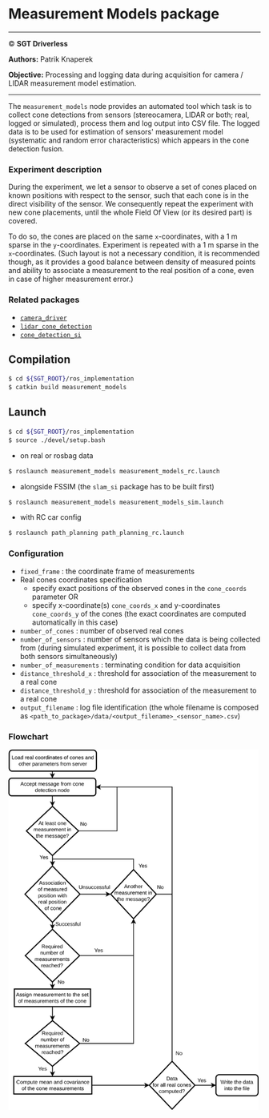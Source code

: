 # **Measurement Models package**

___

© **SGT Driverless**

**Authors:** Patrik Knaperek

**Objective:** Processing and logging data during acquisition for camera / LIDAR measurement model estimation. 
___

The `measurement_models` node provides an automated tool which task is to collect cone detections from sensors (stereocamera, LIDAR or both; real, logged or simulated), process them and log output into CSV file. The logged data is to be used for estimation of sensors' measurement model (systematic and random error characteristics) which appears in the cone detection fusion.

### Experiment description

During the experiment, we let a sensor to observe a set of cones placed on known positions with respect to the sensor, such that each cone is in the direct visibility of the sensor. We consequently repeat the experiment with new cone placements, until the whole Field Of View (or its desired part) is covered.

To do so, the cones are placed on the same `x`-coordinates, with a 1 m sparse in the `y`-coordinates. Experiment is repeated with a 1 m sparse in the `x`-coordinates. (Such layout is not a necessary condition, it is recommended though, as it provides a good balance between density of measured points and ability to associate a measurement to the real position of a cone, even in case of higher measurement error.)

### Related packages
* [`camera_driver`](../camera_driver/README.md)
* [`lidar_cone_detection`](../lidar_cone_detection/README.md)
* [`cone_detection_si`](../simulation_interface/cone_detection_si/README.md)

## Compilation
```sh
$ cd ${SGT_ROOT}/ros_implementation
$ catkin build measurement_models
```

## Launch
```sh
$ cd ${SGT_ROOT}/ros_implementation
$ source ./devel/setup.bash
```
* on real or rosbag data
```sh
$ roslaunch measurement_models measurement_models_rc.launch
```
* alongside FSSIM (the `slam_si` package has to be built first)
```sh
$ roslaunch measurement_models measurement_models_sim.launch
```
* with RC car config
```sh
$ roslaunch path_planning path_planning_rc.launch
```

### Configuration
* `fixed_frame` : the coordinate frame of measurements
* Real cones coordinates specification
  - specify exact positions of the observed cones in the `cone_coords` parameter OR
  - specify x-coordinate(s) `cone_coords_x` and y-coordinates `cone_coords_y` of the cones (the exact coordinates are computed automatically in this case)
* `number_of_cones` : number of observed real cones
* `number_of_sensors` : number of sensors which the data is being collected from (during simulated experiment, it is possible to collect data from both sensors simultaneously)
* `number_of_measurements` : terminating condition for data acquisition
* `distance_threshold_x` : threshold for association of the measurement to a real cone
* `distance_threshold_y` : threshold for association of the measurement to a real cone
* `output_filename` : log file identification (the whole filename is composed as `<path_to_package>/data/<output_filename>_<sensor_name>.csv`)

### Flowchart

<p align="left">
    <img src="./doc/SW flowcharts-Measuremet Models.svg" width="500">
</p>
